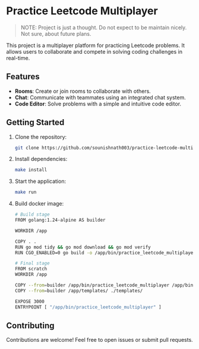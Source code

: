 # Practice Leetcode Multiplayer

> NOTE: Project is just a thought. Do not expect to be maintain nicely. Not sure, about future plans.

This project is a multiplayer platform for practicing Leetcode problems. It allows users to collaborate and compete in solving coding challenges in real-time.

## Features

- **Rooms**: Create or join rooms to collaborate with others.
- **Chat**: Communicate with teammates using an integrated chat system.
- **Code Editor**: Solve problems with a simple and intuitive code editor.

## Getting Started

1. Clone the repository:
    ```bash
    git clone https://github.com/sounishnath003/practice-leetcode-multiplayer.git
    ```
2. Install dependencies:
    ```bash
    make install
    ```
3. Start the application:
    ```bash
    make run
    ```
4. Build docker image:
    ```bash
    # Build stage
    FROM golang:1.24-alpine AS builder

    WORKDIR /app

    COPY . .
    RUN go mod tidy && go mod download && go mod verify
    RUN CGO_ENABLED=0 go build -o /app/bin/practice_leetcode_multiplayer main.go

    # Final stage
    FROM scratch
    WORKDIR /app

    COPY --from=builder /app/bin/practice_leetcode_multiplayer /app/bin/practice_leetcode_multiplayer
    COPY --from=builder /app/templates/ ./templates/

    EXPOSE 3000
    ENTRYPOINT [ "/app/bin/practice_leetcode_multiplayer" ]
    ```


## Contributing

Contributions are welcome! Feel free to open issues or submit pull requests.
